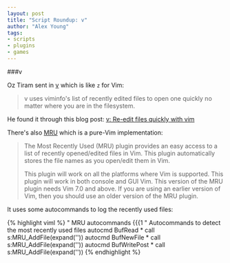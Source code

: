```yaml
---
layout: post
title: "Script Roundup: v"
author: "Alex Young"
tags: 
- scripts
- plugins
- games
---
```


###v

Oz Tiram sent in [v](https://github.com/rupa/v) which is like `z` for Vim:

> v  uses  viminfo's list of recently edited files to open one quickly no
> matter where you are in the filesystem.

He found it through this blog post: [v: Re-edit files quickly with vim](http://inconsolation.wordpress.com/2014/06/18/v-re-edit-files-quickly-with-vim/)

There's also [MRU](https://github.com/yegappan/mru) which is a pure-Vim implementation:

> The Most Recently Used (MRU) plugin provides an easy access to a list of
> recently opened/edited files in Vim. This plugin automatically stores the
> file names as you open/edit them in Vim.
>
> This plugin will work on all the platforms where Vim is supported. This
> plugin will work in both console and GUI Vim. This version of the MRU
> plugin needs Vim 7.0 and above. If you are using an earlier version of
> Vim, then you should use an older version of the MRU plugin.

It uses some autocommands to log the recently used files:

{% highlight viml %}
" MRU autocommands {{{1
" Autocommands to detect the most recently used files
autocmd BufRead * call s:MRU_AddFile(expand('<abuf>'))
autocmd BufNewFile * call s:MRU_AddFile(expand('<abuf>'))
autocmd BufWritePost * call s:MRU_AddFile(expand('<abuf>'))
{% endhighlight %}
